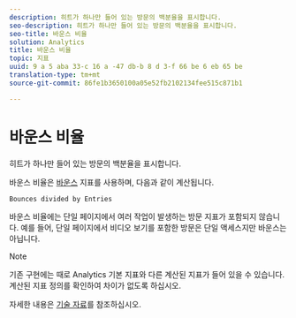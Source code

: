 ```yaml
---
description: 히트가 하나만 들어 있는 방문의 백분율을 표시합니다.
seo-description: 히트가 하나만 들어 있는 방문의 백분율을 표시합니다.
seo-title: 바운스 비율
solution: Analytics
title: 바운스 비율
topic: 지표
uuid: 9 a 5 aba 33-c 16 a -47 db-b 8 d 3-f 66 be 6 eb 65 be
translation-type: tm+mt
source-git-commit: 86fe1b3650100a05e52fb2102134fee515c871b1

---
```



# 바운스 비율

히트가 하나만 들어 있는 방문의 백분율을 표시합니다.

바운스 비율은 [바운스](../../../components/c-variables/c-metrics/metrics-bounces.md#concept_2A92D575504E4522B860AB44B0621593) 지표를 사용하며, 다음과 같이 계산됩니다.

`Bounces divided by Entries`

바운스 비율에는 단일 페이지에서 여러 작업이 발생하는 방문 지표가 포함되지 않습니다. 예를 들어, 단일 페이지에서 비디오 보기를 포함한 방문은 단일 액세스지만 바운스는 아닙니다.

>[!NOTE]
>
>기존 구현에는 때로 Analytics 기본 지표와 다른 계산된 지표가 들어 있을 수 있습니다. 계산된 지표 정의를 확인하여 차이가 없도록 하십시오.

자세한 내용은 [기술 자료](https://marketing.adobe.com/resources/help/en_US/home/index.html#kb-analytics-comparing-bounces-and-single-access)를 참조하십시오.
